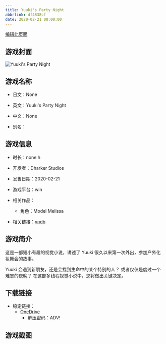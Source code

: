 ```yaml
---
title: Yuuki's Party Night
abbrlink: df4838cf
date: 2020-02-21 00:00:00
---
```

[编辑此页面](https://github.com/ACG-3/ADV3-source/blob/main/source/_posts/games/Yuuki%27s%20Party%20Night.md)

## 游戏封面

![Yuuki's Party Night](https://pan.timero.xyz/onedrive/img_lib_001/Yuuki%27s%20Party%20Night_cover.avif)


## 游戏名称

- 日文：None
- 英文：Yuuki's Party Night
- 中文：None

- 别名：


## 游戏信息

- 时长：none h
- 开发者：Dharker Studios
- 发售日期：2020-02-21
- 游戏平台：win
- 相关作品：
   - 角色：Model Melissa

- 相关链接：[vndb](https://vndb.org/v27985)


## 游戏简介

这是一部短小有趣的视觉小说，讲述了 Yuuki 很久以来第一次外出，参加户外化妆舞会的故事。

Yuuki 会遇到新朋友，还是会找到生命中的某个特别的人？
或者仅仅是度过一个难忘的夜晚？
在这部多线程视觉小说中，您将做出关键决定。




## 下载链接

- 稳定链接：
    - [OneDrive](https://pan.timero.xyz/onedrive/adv_lib_001/Yuuki%27s%20Party%20Night)
        - 解压密码：ADV!



## 游戏截图


